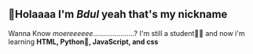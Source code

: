 **👋Holaaaa** I'm _Bdul_ yeah that's my nickname
------------------------------------------



Wanna Know _moereeeeee_.....................?
I'm still a student👨‍💻 and now i'm learning **HTML, Python🐍, JavaScript, and css**
